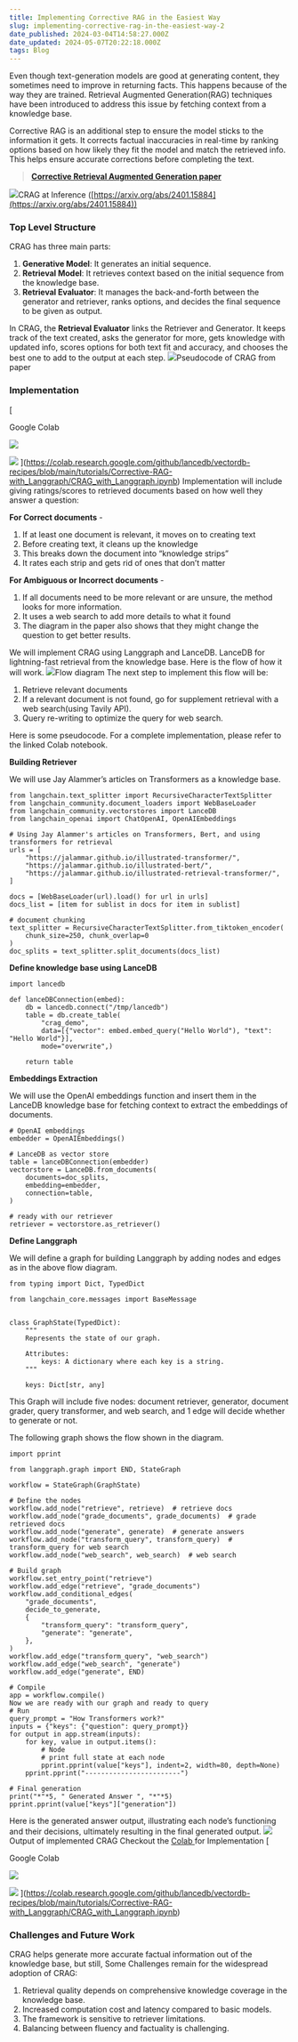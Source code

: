 ```yaml
---
title: Implementing Corrective RAG in the Easiest Way
slug: implementing-corrective-rag-in-the-easiest-way-2
date_published: 2024-03-04T14:58:27.000Z
date_updated: 2024-05-07T20:22:18.000Z
tags: Blog
---
```


Even though text-generation models are good at generating content, they sometimes need to improve in returning facts. This happens because of the way they are trained. Retrieval Augmented Generation(RAG) techniques have been introduced to address this issue by fetching context from a knowledge base. 

Corrective RAG is an additional step to ensure the model sticks to the information it gets. It corrects factual inaccuracies in real-time by ranking options based on how likely they fit the model and match the retrieved info. This helps ensure accurate corrections before completing the text.

> [**Corrective Retrieval Augmented Generation paper**](https://arxiv.org/pdf/2401.15884.pdfhttps://arxiv.org/pdf/2401.15884.pdf)

![](https://lh7-us.googleusercontent.com/bv_qsjrSS75XfV01PHhFckvdl2d-468U0n6LJPL_wfbJHIiNM_0Yzfmp4GtZx3X3CaMR_LXZZGl2Mv19xtD1zvQO8qtBomiVmvyWnW62DMduQwE3VglY9Xhyltp-vBMlvDcXGyzH3JctB5kFZwCXm30)CRAG at Inference ([https://arxiv.org/abs/2401.15884](https://arxiv.org/abs/2401.15884))
### **Top Level Structure**

CRAG has three main parts:

1. **Generative Model**: It generates an initial sequence.
2. **Retrieval Model**: It retrieves context based on the initial sequence from the knowledge base.
3. **Retrieval Evaluator**: It manages the back-and-forth between the generator and retriever, ranks options, and decides the final sequence to be given as output.

In CRAG, the **Retrieval Evaluator** links the Retriever and Generator. It keeps track of the text created, asks the generator for more, gets knowledge with updated info, scores options for both text fit and accuracy, and chooses the best one to add to the output at each step.
![](https://lh7-us.googleusercontent.com/9eKzpIxcTJJgAcIO96TvaRB7oA8Fs8Pdu5eLBNNf52qey2IcQ18Eg3cNE8dVkvXA_N-5WEqxB1weDfPrnpzISLLtkPGo_7vnqyumGi-A_kE3lYf-eM47W8Ld2Vj8Mzf5tdlUZjUQIbpe-ZMgsDsClXA)Pseudocode of CRAG from paper
### **Implementation**
[

Google Colab

![](https://ssl.gstatic.com/colaboratory-static/common/af78b376de917e26b6dab4bff8aac763/img/favicon.ico)

![](https://colab.research.google.com/img/colab_favicon_256px.png)
](https://colab.research.google.com/github/lancedb/vectordb-recipes/blob/main/tutorials/Corrective-RAG-with_Langgraph/CRAG_with_Langgraph.ipynb)
Implementation will include giving ratings/scores to retrieved documents based on how well they answer a question:

**For Correct documents** -

1. If at least one document is relevant, it moves on to creating text
2. Before creating text, it cleans up the knowledge
3. This breaks down the document into “knowledge strips”
4. It rates each strip and gets rid of ones that don’t matter

**For Ambiguous or Incorrect documents** -

1. If all documents need to be more relevant or are unsure, the method looks for more information.
2. It uses a web search to add more details to what it found
3. The diagram in the paper also shows that they might change the question to get better results.

We will implement CRAG using Langgraph and LanceDB. LanceDB for lightning-fast retrieval from the knowledge base. Here is the flow of how it will work.
![](https://lh7-us.googleusercontent.com/rjKC3qpie5lOmbYhOFAUaAq-HqvD8p9QSuOClkQU2ODf7AFK2T3-qe2tZSBqLjKlxp1ptPDfLN-JV601pKX-tugfB3WwqQk3gf0BXYzLc1aITQyjXRpfbbKXHfM68OmZi6SH0HhG0XxmELJDOw4O2i8)Flow diagram
The next step to implement this flow will be: 

1. Retrieve relevant documents
2. If a relevant document is not found, go for supplement retrieval with a web search(using Tavily API).
3. Query re-writing to optimize the query for web search.

Here is some pseudocode. For a complete implementation, please refer to the linked Colab notebook.

**Building Retriever**

We will use Jay Alammer’s articles on Transformers as a knowledge base.

    from langchain.text_splitter import RecursiveCharacterTextSplitter
    from langchain_community.document_loaders import WebBaseLoader
    from langchain_community.vectorstores import LanceDB
    from langchain_openai import ChatOpenAI, OpenAIEmbeddings
    
    # Using Jay Alammer's articles on Transformers, Bert, and using transformers for retrieval
    urls = [
        "https://jalammar.github.io/illustrated-transformer/",
        "https://jalammar.github.io/illustrated-bert/",
        "https://jalammar.github.io/illustrated-retrieval-transformer/",
    ]
    
    docs = [WebBaseLoader(url).load() for url in urls]
    docs_list = [item for sublist in docs for item in sublist]
    
    # document chunking
    text_splitter = RecursiveCharacterTextSplitter.from_tiktoken_encoder(
        chunk_size=250, chunk_overlap=0
    )
    doc_splits = text_splitter.split_documents(docs_list)

**Define knowledge base using LanceDB**

    import lancedb
    
    def lanceDBConnection(embed):
        db = lancedb.connect("/tmp/lancedb")
        table = db.create_table(
            "crag_demo",
            data=[{"vector": embed.embed_query("Hello World"), "text": "Hello World"}],
            mode="overwrite",)
    
        return table

**Embeddings Extraction**

We will use the OpenAI embeddings function and insert them in the LanceDB knowledge base for fetching context to extract the embeddings of documents. 

    # OpenAI embeddings
    embedder = OpenAIEmbeddings()
    
    # LanceDB as vector store
    table = lanceDBConnection(embedder)
    vectorstore = LanceDB.from_documents(
        documents=doc_splits,
        embedding=embedder,
        connection=table,
    )
    
    # ready with our retriever
    retriever = vectorstore.as_retriever()

**Define Langgraph**

We will define a graph for building Langgraph by adding nodes and edges as in the above flow diagram.

    from typing import Dict, TypedDict
    
    from langchain_core.messages import BaseMessage
    
    
    class GraphState(TypedDict):
        """
        Represents the state of our graph.
    
        Attributes:
            keys: A dictionary where each key is a string.
        """
    
        keys: Dict[str, any]

This Graph will include five nodes: document retriever, generator, document grader, query transformer, and web search, and 1 edge will decide whether to generate or not.

The following graph shows the flow shown in the diagram.

    import pprint
    
    from langgraph.graph import END, StateGraph
    
    workflow = StateGraph(GraphState)
    
    # Define the nodes
    workflow.add_node("retrieve", retrieve)  # retrieve docs
    workflow.add_node("grade_documents", grade_documents)  # grade retrieved docs
    workflow.add_node("generate", generate)  # generate answers
    workflow.add_node("transform_query", transform_query)  # transform_query for web search
    workflow.add_node("web_search", web_search)  # web search
    
    # Build graph
    workflow.set_entry_point("retrieve")
    workflow.add_edge("retrieve", "grade_documents")
    workflow.add_conditional_edges(
        "grade_documents",
        decide_to_generate,
        {
            "transform_query": "transform_query",
            "generate": "generate",
        },
    )
    workflow.add_edge("transform_query", "web_search")
    workflow.add_edge("web_search", "generate")
    workflow.add_edge("generate", END)
    
    # Compile
    app = workflow.compile()
    Now we are ready with our graph and ready to query
    # Run
    query_prompt = "How Transformers work?"
    inputs = {"keys": {"question": query_prompt}}
    for output in app.stream(inputs):
        for key, value in output.items():
            # Node
            # print full state at each node
            pprint.pprint(value["keys"], indent=2, width=80, depth=None)
        pprint.pprint("------------------------")
    
    # Final generation
    print("*"*5, " Generated Answer ", "*"*5)
    pprint.pprint(value["keys"]["generation"])

Here is the generated answer output, illustrating each node’s functioning and their decisions, ultimately resulting in the final generated output.
![](https://lh7-us.googleusercontent.com/3mUuGrr5NYRsyWV5EaEU94Q_kMS2fCTzuSIg0l0DTZGwnUIc5GdCgIgbwqVFqml9Os55DUaLpUkcEh0xnZy2t4jJr2dlcFoMOZ681aXdHXUsqZ4bKPrieLF9nqFisl5eqBxuXR5Skl5KfQYM0ri1bng)Output of implemented CRAG
Checkout the [Colab ](https://colab.research.google.com/github/lancedb/vectordb-recipes/blob/main/tutorials/Corrective-RAG-with_Langgraph/CRAG_with_Langgraph.ipynb)for Implementation
[

Google Colab

![](https://ssl.gstatic.com/colaboratory-static/common/af78b376de917e26b6dab4bff8aac763/img/favicon.ico)

![](https://colab.research.google.com/img/colab_favicon_256px.png)
](https://colab.research.google.com/github/lancedb/vectordb-recipes/blob/main/tutorials/Corrective-RAG-with_Langgraph/CRAG_with_Langgraph.ipynb)
### **Challenges and Future Work**

CRAG helps generate more accurate factual information out of the knowledge base, but still, Some Challenges remain for the widespread adoption of CRAG: 

1. Retrieval quality depends on comprehensive knowledge coverage in the knowledge base.
2. Increased computation cost and latency compared to basic models.
3. The framework is sensitive to retriever limitations.
4. Balancing between fluency and factuality is challenging.
